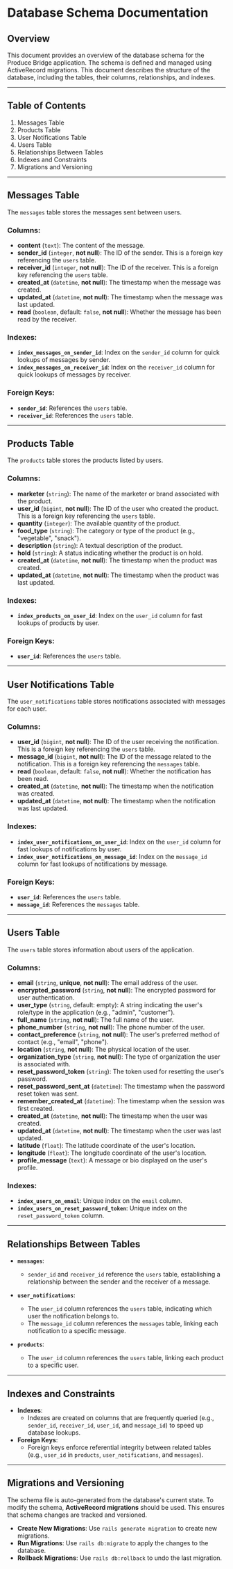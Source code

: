 # Database Schema Documentation

## Overview

This document provides an overview of the database schema for the Produce Bridge application. The schema is defined and managed using ActiveRecord migrations. This document describes the structure of the database, including the tables, their columns, relationships, and indexes.

----------

## Table of Contents

1.  Messages Table
2.  Products Table
3.  User Notifications Table
4.  Users Table
5.  Relationships Between Tables
6.  Indexes and Constraints
7.  Migrations and Versioning

----------

## Messages Table

The `messages` table stores the messages sent between users.

### Columns:

-   **content** (`text`): The content of the message.
-   **sender_id** (`integer`, **not null**): The ID of the sender. This is a foreign key referencing the `users` table.
-   **receiver_id** (`integer`, **not null**): The ID of the receiver. This is a foreign key referencing the `users` table.
-   **created_at** (`datetime`, **not null**): The timestamp when the message was created.
-   **updated_at** (`datetime`, **not null**): The timestamp when the message was last updated.
-   **read** (`boolean`, default: `false`, **not null**): Whether the message has been read by the receiver.

### Indexes:

-   **`index_messages_on_sender_id`**: Index on the `sender_id` column for quick lookups of messages by sender.
-   **`index_messages_on_receiver_id`**: Index on the `receiver_id` column for quick lookups of messages by receiver.

### Foreign Keys:

-   **`sender_id`**: References the `users` table.
-   **`receiver_id`**: References the `users` table.

----------

## Products Table

The `products` table stores the products listed by users.

### Columns:

-   **marketer** (`string`): The name of the marketer or brand associated with the product.
-   **user_id** (`bigint`, **not null**): The ID of the user who created the product. This is a foreign key referencing the `users` table.
-   **quantity** (`integer`): The available quantity of the product.
-   **food_type** (`string`): The category or type of the product (e.g., "vegetable", "snack").
-   **description** (`string`): A textual description of the product.
-   **hold** (`string`): A status indicating whether the product is on hold.
-   **created_at** (`datetime`, **not null**): The timestamp when the product was created.
-   **updated_at** (`datetime`, **not null**): The timestamp when the product was last updated.

### Indexes:

-   **`index_products_on_user_id`**: Index on the `user_id` column for fast lookups of products by user.

### Foreign Keys:

-   **`user_id`**: References the `users` table.

----------

## User Notifications Table

The `user_notifications` table stores notifications associated with messages for each user.

### Columns:

-   **user_id** (`bigint`, **not null**): The ID of the user receiving the notification. This is a foreign key referencing the `users` table.
-   **message_id** (`bigint`, **not null**): The ID of the message related to the notification. This is a foreign key referencing the `messages` table.
-   **read** (`boolean`, default: `false`, **not null**): Whether the notification has been read.
-   **created_at** (`datetime`, **not null**): The timestamp when the notification was created.
-   **updated_at** (`datetime`, **not null**): The timestamp when the notification was last updated.

### Indexes:

-   **`index_user_notifications_on_user_id`**: Index on the `user_id` column for fast lookups of notifications by user.
-   **`index_user_notifications_on_message_id`**: Index on the `message_id` column for fast lookups of notifications by message.

### Foreign Keys:

-   **`user_id`**: References the `users` table.
-   **`message_id`**: References the `messages` table.

----------

## Users Table

The `users` table stores information about users of the application.

### Columns:

-   **email** (`string`, **unique**, **not null**): The email address of the user.
-   **encrypted_password** (`string`, **not null**): The encrypted password for user authentication.
-   **user_type** (`string`, default: empty): A string indicating the user's role/type in the application (e.g., "admin", "customer").
-   **full_name** (`string`, **not null**): The full name of the user.
-   **phone_number** (`string`, **not null**): The phone number of the user.
-   **contact_preference** (`string`, **not null**): The user's preferred method of contact (e.g., "email", "phone").
-   **location** (`string`, **not null**): The physical location of the user.
-   **organization_type** (`string`, **not null**): The type of organization the user is associated with.
-   **reset_password_token** (`string`): The token used for resetting the user's password.
-   **reset_password_sent_at** (`datetime`): The timestamp when the password reset token was sent.
-   **remember_created_at** (`datetime`): The timestamp when the session was first created.
-   **created_at** (`datetime`, **not null**): The timestamp when the user was created.
-   **updated_at** (`datetime`, **not null**): The timestamp when the user was last updated.
-   **latitude** (`float`): The latitude coordinate of the user's location.
-   **longitude** (`float`): The longitude coordinate of the user's location.
-   **profile_message** (`text`): A message or bio displayed on the user's profile.

### Indexes:

-   **`index_users_on_email`**: Unique index on the `email` column.
-   **`index_users_on_reset_password_token`**: Unique index on the `reset_password_token` column.

----------

## Relationships Between Tables

-   **`messages`**:
    
    -   `sender_id` and `receiver_id` reference the `users` table, establishing a relationship between the sender and the receiver of a message.
-   **`user_notifications`**:
    
    -   The `user_id` column references the `users` table, indicating which user the notification belongs to.
    -   The `message_id` column references the `messages` table, linking each notification to a specific message.
-   **`products`**:
    
    -   The `user_id` column references the `users` table, linking each product to a specific user.

----------

## Indexes and Constraints

-   **Indexes**:
    -   Indexes are created on columns that are frequently queried (e.g., `sender_id`, `receiver_id`, `user_id`, and `message_id`) to speed up database lookups.
-   **Foreign Keys**:
    -   Foreign keys enforce referential integrity between related tables (e.g., `user_id` in `products`, `user_notifications`, and `messages`).

----------

## Migrations and Versioning

The schema file is auto-generated from the database's current state. To modify the schema, **ActiveRecord migrations** should be used. This ensures that schema changes are tracked and versioned.

-   **Create New Migrations**: Use `rails generate migration` to create new migrations.
-   **Run Migrations**: Use `rails db:migrate` to apply the changes to the database.
-   **Rollback Migrations**: Use `rails db:rollback` to undo the last migration.

